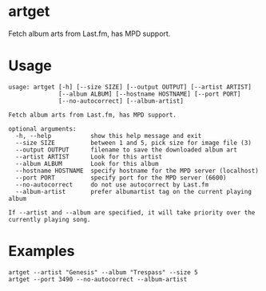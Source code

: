 artget
======

Fetch album arts from Last.fm, has MPD support.

Usage
=====

    usage: artget [-h] [--size SIZE] [--output OUTPUT] [--artist ARTIST]
                  [--album ALBUM] [--hostname HOSTNAME] [--port PORT]
                  [--no-autocorrect] [--album-artist]
    
    Fetch album arts from Last.fm, has MPD support.
    
    optional arguments:
      -h, --help           show this help message and exit
      --size SIZE          between 1 and 5, pick size for image file (3)
      --output OUTPUT      filename to save the downloaded album art
      --artist ARTIST      Look for this artist
      --album ALBUM        Look for this album
      --hostname HOSTNAME  specify hostname for the MPD server (localhost)
      --port PORT          specify port for the MPD server (6600)
      --no-autocorrect     do not use autocorrect by Last.fm
      --album-artist       prefer albumartist tag on the current playing album
    
    If --artist and --album are specified, it will take priority over the
    currently playing song.

Examples
========

    artget --artist "Genesis" --album "Trespass" --size 5
    artget --port 3490 --no-autocorrect --album-artist

